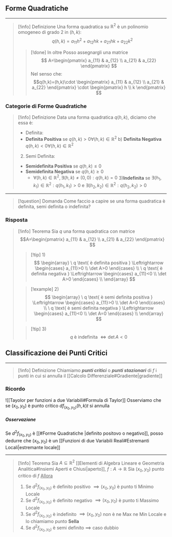 ## Forme Quadratiche
---
>[!info] Definizione
>Una forma quadratica su $\mathbb{R}^2$ è un polinomio omogeneo di grado 2 in $(h,k)$:
>$$q(h,k)=a_{11}h^2+a_{12}hk+a_{21}hk+a_{22}k^2$$
>>[!done] In oltre
>>Posso assegnargli una matrice
>>$$
A=\begin{pmatrix}
a_{11}  & a_{12} \\
a_{21}  & a_{22}
\end{pmatrix}
>>$$
>>Nel senso che:
>>$$q(h,k)=(h,k)\cdot \begin{pmatrix}
a_{11}  & a_{12} \\
a_{21}  & a_{22}
\end{pmatrix} \cdot \begin{pmatrix}
h \\
k
\end{pmatrix}
>>$$

### Categorie di Forme Quadratiche
>[!info] Definizione
>Data una forma quadratica $q(h,k)$, diciamo che essa è:
>-  Definita:
>-  **Definita Positiva** se $q(h,k)>0 \forall (h,k)\in\mathbb{R}^2$
>b) **Definita Negativa** $q(h,k)<0 \forall (h,k)\in\mathbb{R}^2$
>2) Semi Definita:
>- **Semidefinita Positiva** se $q(h,k)\leq0$
>- **Semidefinita Negativa** se $q(h,k)\geq0$
>	- $\forall(h,k)\in\mathbb{R}^2,\exists(h,k)\neq(0,0) :q(h,k)=0$
>3)**Indefinita** se $\exists(h_{1},k_{1})\in\mathbb{R}^2:q(h_{1},k_{1})>0$ e $\exists(h_{2},k_{2})\in\mathbb{R}^2:q(h_{2},k_{2})>0$

---

>[!question] Domanda
>Come faccio a capire se una forma quadratica è definita, semi definita o indefinita?

### Risposta
>[!info] Teorema
>Sia $q$ una forma quadratica con matrice
>$$A=\begin{pmatrix}
a_{11}  & a_{12} \\
a_{21} & a_{22}
\end{pmatrix}
>$$
>>[!tip] $1)$
>>$$
\begin{array}
\ q \text{ è definita positiva } \Leftrightarrow \begin{cases}
a_{11}>0 \\
\det A>0
\end{cases} \\
\ q \text{ è definita negativa } \Leftrightarrow \begin{cases}
a_{11}<0 \\
\det A>0
\end{cases} \\
\end{array}
>>$$
>
>>[!example] $2)$
>>$$
\begin{array}
\ q \text{ è semi definita positiva } \Leftrightarrow \begin{cases}
a_{11}>0 \\
\det A=0
\end{cases} \\
\ q \text{ è semi definita negativa } \Leftrightarrow \begin{cases}
a_{11}<0 \\
\det A=0
\end{cases} \\
\end{array}
>>$$
>
>>[!tip] $3)$
>>$$
q \text{ è indefinita }\Leftrightarrow \det A<0
>>$$


## Classificazione dei Punti Critici
---
>[!info] Definizione
>Chiamiamo ***punti critici*** o ***punti stazionari*** di $f$ i punti in cui si annulla il [[Calcolo Differenziale#Gradiente|gradiente]]
### Ricordo
![[Tayolor per funzioni a due Variabili#Formula di Taylor]]
Osserviamo che se $(x_{0},y_{0})$ è punto critico $df_{(x_{0},y_{0})}(h,k)t$ si annulla
##### Osservazione
Se $d^2f_{(x_{0},y_{0})}$ è [[#Forme Quadratiche |definito positovo o negativo]], posso dedurre che $(x_{0},y_{0})$ è un [[Funzioni di due Variabili Reali#Estremanti Locali|estremante locale]]

---
>[!info] Teorema
>Sia $A\subseteq\mathbb{R}^2$ [[Elementi di Algebra Lineare e Geometria Analitica#Insiemi Aperti e Chiusi|aperto]], $f:A\to\mathbb{R}$
>Sia $(x_{0},y_{0})$ punto critico di $f$
><u>Allora</u>
>1) Se $d^2f_{(x_{0},y_{0})}$ è definito positivo $\implies(x_{0},y_{0})$ è punto ti Minimo Locale
>2) Se $d^2f_{(x_{0},y_{0})}$ è definito negativo $\implies(x_{0},y_{0})$ è punto ti Massimo Locale
>3) Se $d^2f_{(x_{0},y_{0})}$ è indefinito $\implies(x_{0},y_{0})$ non è ne Max ne Min Locale e lo chiamiamo punto **Sella**
>4) Se $d^2f_{(x_{0},y_{0})}$ è semi definito $\implies$ caso dubbio